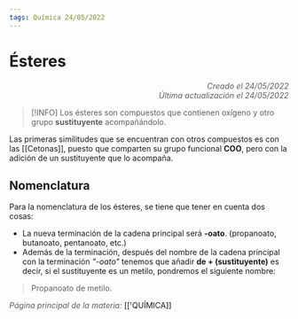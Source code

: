 ```yaml
---
tags: Química 24/05/2022
---
```


# Ésteres
<div style="text-align: right; opacity: 0.7; font-style: italic;">Creado el 24/05/2022</div>
<div style="text-align: right; opacity: 0.7; font-style: italic;">Última actualización el 24/05/2022</div>

> [!INFO]
> Los ésteres son compuestos que contienen oxígeno y otro grupo **sustituyente** acompañándolo.

Las primeras similitudes que se encuentran con otros compuestos es con las [[Cetonas]], puesto que comparten su grupo funcional **COO**, pero con la adición de un sustituyente que lo acompaña.

## Nomenclatura

Para la nomenclatura de los ésteres, se tiene que tener en cuenta dos cosas:

- La nueva terminación de la cadena principal será **-oato**. (propanoato, butanoato, pentanoato, etc.)
- Además de la terminación, después del nombre de la cadena principal con la terminación *"-oato"* tenemos que añadir **de + (sustituyente)** es decir, si el sustituyente es un metilo, pondremos el siguiente nombre:

> Propanoato de metilo.

<span style="opacity: 0.7; font-style: italic;">Página principal de la materia:</span> [['QUÍMICA]]